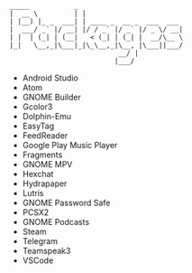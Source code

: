 ```
_____           _                         
|  __ \         | |                        
| |__) |_ _  ___| | ____ _  __ _  ___  ___
|  ___/ _` |/ __| |/ / _` |/ _` |/ _ \/ __|
| |  | (_| | (__|   < (_| | (_| |  __/\__ \
|_|   \__,_|\___|_|\_\__,_|\__, |\___||___/
                           __/ |          
                          |___/           
```

+ Android Studio
+ Atom
+ GNOME Builder
+ Gcolor3
+ Dolphin-Emu
+ EasyTag
+ FeedReader
+ Google Play Music Player
+ Fragments
+ GNOME MPV
+ Hexchat
+ Hydrapaper
+ Lutris
+ GNOME Password Safe
+ PCSX2
+ GNOME Podcasts
+ Steam
+ Telegram
+ Teamspeak3
+ VSCode
